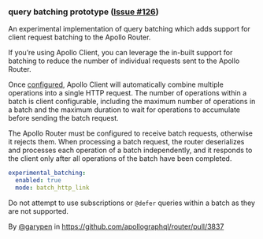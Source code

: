 ### query batching prototype ([Issue #126](https://github.com/apollographql/router/issues/126))

An experimental implementation of query batching which adds support for client request batching to the Apollo Router.

If you’re using Apollo Client, you can leverage the in-built support for batching to reduce the number of individual requests sent to the Apollo Router.

Once [configured](https://www.apollographql.com/docs/react/api/link/apollo-link-batch-http/), Apollo Client will automatically combine multiple operations into a single HTTP request. The number of operations within a batch is client configurable, including the maximum number of operations in a batch and the maximum duration to wait for operations to accumulate before sending the batch request. 

The Apollo Router must be configured to receive batch requests, otherwise it rejects them. When processing a batch request, the router deserializes and processes each operation of a batch independently, and it responds to the client only after all operations of the batch have been completed.

```yaml
experimental_batching:
  enabled: true
  mode: batch_http_link
```

Do not attempt to use subscriptions or `@defer` queries within a batch as they are not supported.

By [@garypen](https://github.com/garypen) in https://github.com/apollographql/router/pull/3837
